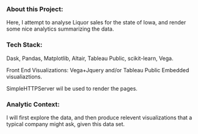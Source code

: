 ### About this Project:

Here, I attempt to analyse Liquor sales for the state
of Iowa, and render some nice analytics summarizing the
data. 

### Tech Stack:

Dask, Pandas, Matplotlib, Altair, Tableau Public, scikit-learn, Vega.

Front End Visualizations: Vega+Jquery and/or
Tableau Public Embedded visualiaztions.

SimpleHTTPServer wil be used to render the pages.


### Analytic Context:

I will first explore the data, and then produce
relevent visualizations that a typical company might
ask, given this data set.